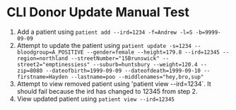 # CLI Donor Update Manual Test

1. Add a patient using `patient add --ird=1234 -f=Andrew -l=S -b=9999-09-09`
2. Attempt to update the patient using `patient update -s=1234 --bloodgroup=A_POSITIVE --gender=female --height=179.8 --ird=12345 --region=northland --streetNumber="15Brunswick" --street2="emptinessiess" --suburb=huntsbury --weight=120.4 --zip=8080 --dateofbirth=1999-09-09 --dateofdeath=1999-09-10 --firstname=Hayden --lastname=poo --middlenames="hey,bro,sup"`
3. Attempt to view removed patient using 'patient view --ird=1234`. It should fail because the ird has changed to 12345 from step 2.
4. View updated patient using `patient view --ird=12345`